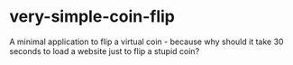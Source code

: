# very-simple-coin-flip
A minimal application to flip a virtual coin - because why should it take 30 seconds to load a website just to flip a stupid coin?
